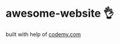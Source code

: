 # awesome-website :ok_hand:                                                                                                  
built with help of <a href="http://johnelder.com/">codemy.com</a>
